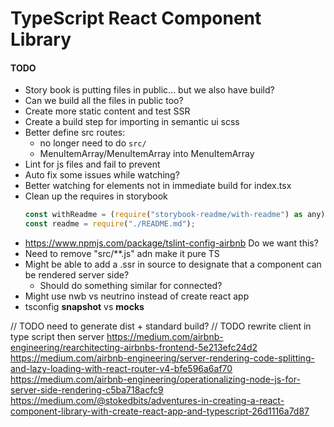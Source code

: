 # TypeScript React Component Library

#### TODO
* Story book is putting files in public... but we also have build?
* Can we build all the files in public too?
* Create more static content and test SSR
* Create a build step for importing in semantic ui scss 
* Better define src routes:
    * no longer need to do `src/`
    * MenuItemArray/MenuItemArray into MenuItemArray
* Lint for js files and fail to prevent
* Auto fix some issues while watching?
* Better watching for elements not in immediate build for index.tsx
* Clean up the requires in storybook
    ```js
    const withReadme = (require("storybook-readme/with-readme") as any).default;
    const readme = require("./README.md");
    ```
* https://www.npmjs.com/package/tslint-config-airbnb Do we want this?
* Need to remove     "src/**.js" adn make it pure TS
* Might be able to add a .ssr in source to designate that a component can be rendered server side?
    * Should do something similar for connected?
* Might use nwb vs neutrino instead of create react app
* tsconfig __snapshot__ vs __mocks__



// TODO need to generate dist + standard build?
// TODO rewrite client in type script then server
https://medium.com/airbnb-engineering/rearchitecting-airbnbs-frontend-5e213efc24d2
https://medium.com/airbnb-engineering/server-rendering-code-splitting-and-lazy-loading-with-react-router-v4-bfe596a6af70
https://medium.com/airbnb-engineering/operationalizing-node-js-for-server-side-rendering-c5ba718acfc9
https://medium.com/@stokedbits/adventures-in-creating-a-react-component-library-with-create-react-app-and-typescript-26d1116a7d87
